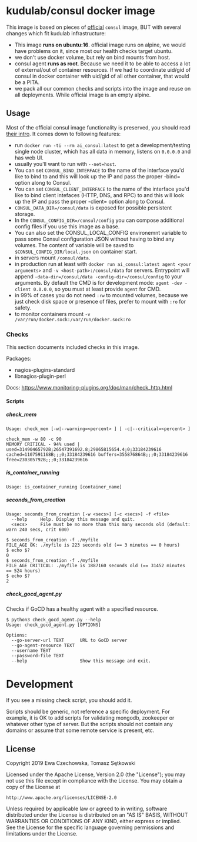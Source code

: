# kudulab/consul docker image

This image is based on pieces of [official](https://github.com/hashicorp/docker-consul) `consul` image,
 BUT with several changes which fit kudulab infrastructure:

 * This image **runs on ubuntu:16**. official image runs on alpine, we would have problems on it, since most our health checks target ubuntu.
 * we don't use docker volume, but rely on bind mounts from host.
 * consul agent **runs as root**. Because we need it to be able to access a lot of external/out of container resources.
 If we had to coordinate uid/gid of consul in docker container with uid/gid of all other container, that would be a PITA.
 * we pack all our common checks and scripts into the image and reuse on all deployments. While official image is an empty alpine.

## Usage

Most of the official consul image functionality is preserved, you should read [their intro](https://www.hashicorp.com/blog/official-consul-docker-image.html).
It comes down to following features:

 * run `docker run -ti --rm ai_consul:latest` to get a development/testing single node cluster,
 which has all data in memory, listens on `0.0.0.0` and has web UI.
 * usually you'll want to run with `--net=host`.
 * You can set `CONSUL_BIND_INTERFACE` to the name of the interface you'd like to
  bind to and this will look up the IP and pass the proper -bind= option along
  to Consul.
 * You can set `CONSUL_CLIENT_INTERFACE` to the name of the interface you'd like to
  bind client intefaces (HTTP, DNS, and RPC) to and this will look up the IP and
  pass the proper -client= option along to Consul.
 * `CONSUL_DATA_DIR=/consul/data` is exposed for possible persistent storage.
 * In the `CONSUL_CONFIG_DIR=/consul/config` you can compose additional config files if you use this image as a base.
 * You can also set the CONSUL_LOCAL_CONFIG environemnt variable to pass some
  Consul configuration JSON without having to bind any volumes.
  The content of variable will be saved to `$CONSUL_CONFIG_DIR/local.json` on container start.
 * in servers mount `/consul/data`.
 * in production run at least with `docker run ai_consul:latest agent <your arguments>` and `-v <host-path>:/consul/data` for servers.
 Entrypoint will append `-data-dir=/consul/data -config-dir=/consul/config` to your arguments.
 By default the CMD is for development mode: `agent -dev -client 0.0.0.0`, so you must at least provide `agent` for CMD.
 * in 99% of cases you do not need `:rw` to mounted volumes,
 because we just check disk space or presence of files, prefer to mount with `:ro` for safety.
 * to monitor containers mount `-v /var/run/docker.sock:/var/run/docker.sock:ro`

### Checks

This section documents included checks in this image.

Packages:
 * nagios-plugins-standard
 * libnagios-plugin-perl

Docs: https://www.monitoring-plugins.org/doc/man/check_http.html

#### Scripts

##### check_mem

```
Usage: check_mem [-w|--warning=<percent> ] [ -c|--critical=<percent> ]
```

```
check_mem -w 80 -c 90
MEMORY CRITICAL - 94% used | used=31490465792B;26547391692.8;29865815654.4;0;33184239616 cached=1107591168B;;;0;33184239616 buffers=355876864B;;;0;33184239616 free=230305792B;;;0;33184239616
```

##### is_container_running

```
Usage: is_container_running [container_name]
```

##### seconds_from_creation

```
Usage: seconds_from_creation [-w <secs>] [-c <secs>] -f <file>
  --help     Help. Display this message and quit.
  <secs>     File must be no more than this many seconds old (default: warn 240 secs, crit 600)
```

```
$ seconds_from_creation -f ./myfile
FILE_AGE OK: ./myfile is 223 seconds old (== 3 minutes == 0 hours)
$ echo $?
0
$ seconds_from_creation -f ./myfile
FILE_AGE CRITICAL: ./myfile is 1887160 seconds old (== 31452 minutes == 524 hours)
$ echo $?
2
```

##### check_gocd_agent.py

Checks if GoCD has a healthy agent with a specified resource.

```console
$ python3 check_gocd_agent.py --help
Usage: check_gocd_agent.py [OPTIONS]

Options:
  --go-server-url TEXT      URL to GoCD server
  --go-agent-resource TEXT
  --username TEXT
  --password-file TEXT
  --help                    Show this message and exit.
```

# Development

If you see a missing check script, you should add it.

Scripts should be generic, not reference a specific deployment. For example,
it is OK to add scripts for validating mongodb, zookeeper or whatever other type of server.
But the scripts should not contain any domains or assume that some remote service is present, etc.

## License

Copyright 2019 Ewa Czechowska, Tomasz Sętkowski

Licensed under the Apache License, Version 2.0 (the "License");
you may not use this file except in compliance with the License.
You may obtain a copy of the License at

    http://www.apache.org/licenses/LICENSE-2.0

Unless required by applicable law or agreed to in writing, software
distributed under the License is distributed on an "AS IS" BASIS,
WITHOUT WARRANTIES OR CONDITIONS OF ANY KIND, either express or implied.
See the License for the specific language governing permissions and
limitations under the License.
